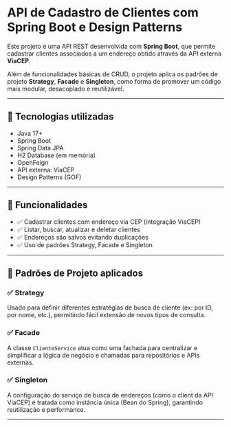 # API de Cadastro de Clientes com Spring Boot e Design Patterns

Este projeto é uma API REST desenvolvida com **Spring Boot**, que permite cadastrar clientes associados a um endereço obtido através da API externa **ViaCEP**.

Além de funcionalidades básicas de CRUD, o projeto aplica os padrões de projeto **Strategy**, **Facade** e **Singleton**, como forma de promover um código mais modular, desacoplado e reutilizável.

---

## 🔧 Tecnologias utilizadas

- Java 17+
- Spring Boot
- Spring Data JPA
- H2 Database (em memória)
- OpenFeign
- API externa: ViaCEP
- Design Patterns (GOF)

---

## 📌 Funcionalidades

- ✅ Cadastrar clientes com endereço via CEP (integração ViaCEP)
- ✅ Listar, buscar, atualizar e deletar clientes
- ✅ Endereços são salvos evitando duplicações
- ✅ Uso de padrões Strategy, Facade e Singleton

---

## 🧠 Padrões de Projeto aplicados

### ✅ Strategy
Usado para definir diferentes estratégias de busca de cliente (ex: por ID, por nome, etc.), permitindo fácil extensão de novos tipos de consulta.

### ✅ Facade
A classe `ClienteService` atua como uma fachada para centralizar e simplificar a lógica de negócio e chamadas para repositórios e APIs externas.

### ✅ Singleton
A configuração do serviço de busca de endereços (como o client da API ViaCEP) é tratada como instância única (Bean do Spring), garantindo reutilização e performance.

---
